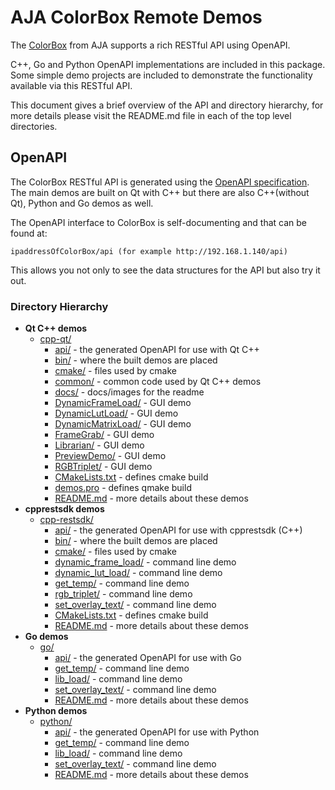 # AJA ColorBox Remote Demos
The [ColorBox](https://www.aja.com/products/colorbox) from AJA supports a rich RESTful API using OpenAPI. 

C++, Go and Python OpenAPI implementations are included in this package. Some simple demo projects are included to demonstrate the functionality available via this RESTful API.

This document gives a brief overview of the API and directory hierarchy, for more details please visit the README.md file in each of the top level directories.

## OpenAPI
The ColorBox RESTful API is generated using the [OpenAPI specification](https://github.com/OAI/OpenAPI-Specification). The main demos are built on Qt with C++ but there are also C++(without Qt), Python and Go demos as well.

The OpenAPI interface to ColorBox is self-documenting and that can be found at:

`ipaddressOfColorBox/api (for example http://192.168.1.140/api)`

This allows you not only to see the data structures for the API but also try it out.

### Directory Hierarchy
* **Qt C++ demos**
	* [cpp-qt/](cpp-qt)
		* [api/](cpp-qt/api) - the generated OpenAPI for use with Qt C++
		* [bin/](cpp-qt/bin) - where the built demos are placed
		* [cmake/](cpp-qt/cmake) - files used by cmake
		* [common/](cpp-qt/common) - common code used by Qt C++ demos
		* [docs/](cpp-qt/docs) - docs/images for the readme
		* [DynamicFrameLoad/](cpp-qt/DynamicFrameLoad) - GUI demo
		* [DynamicLutLoad/](cpp-qt/DynamicLutLoad) - GUI demo
		* [DynamicMatrixLoad/](cpp-qt/DynamicMatrixLoad) - GUI demo
		* [FrameGrab/](cpp-qt/FrameGrab) - GUI demo
		* [Librarian/](cpp-qt/Librarian) - GUI demo
		* [PreviewDemo/](cpp-qt/PreviewDemo) - GUI demo
		* [RGBTriplet/](cpp-qt/RGBTriplet) - GUI demo
		* [CMakeLists.txt](cpp-qt/CMakeLists.txt) - defines cmake build
		* [demos.pro](cpp-qt/demos.pro) - defines qmake build
		* [README.md](cpp-qt/README.md) - more details about these demos
* **cpprestsdk demos**
	* [cpp-restsdk/](cpp-restsdk)
		* [api/](cpp-restsdk/api) - the generated OpenAPI for use with cpprestsdk (C++)
		* [bin/](cpp-restsdk/bin) - where the built demos are placed
		* [cmake/](cpp-restsdk/cmake) - files used by cmake
		* [dynamic_frame_load/](cpp-restsdk/dynamic_frame_load) - command line demo
		* [dynamic_lut_load/](cpp-restsdk/dynamic_lut_load) - command line demo
		* [get_temp/](cpp-restsdk/get_temp) - command line demo
		* [rgb_triplet/](cpp-restsdk/rgb_triplet) - command line demo
		* [set_overlay_text/](cpp-restsdk/set_overlay_text) - command line demo
		* [CMakeLists.txt](cpp-restsdk/CMakeLists.txt) - defines cmake build
		* [README.md](cpp-restsdk/README.md) - more details about these demos
* **Go demos**
	* [go/](go)
		* [api/](go/api) - the generated OpenAPI for use with Go
		* [get_temp/](go/get_temp) - command line demo
		* [lib_load/](go/lib_load) - command line demo
		* [set_overlay_text/](go/set_overlay_text) - command line demo
		* [README.md](go/README.md) - more details about these demos
* **Python demos**
	* [python/](python)
		* [api/](python/api) - the generated OpenAPI for use with Python
		* [get_temp/](python/get_temp) - command line demo
		* [lib_load/](python/lib_load) - command line demo
		* [set_overlay_text/](python/set_overlay_text) - command line demo
		* [README.md](python/README.md) - more details about these demos

